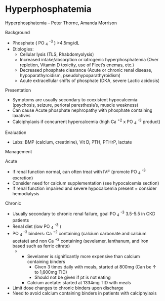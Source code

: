 # Hyperphosphatemia

Hyperphosphatemia – Peter Thorne, Amanda Morrison

Background

-   Phosphate (
    PO <sub>4</sub> <sup>-3</sup>
    ) >4.5mg/dL
-   Etiologies:
    -   Cellular lysis (TLS, Rhabdomyolysis)
    -   Increased intake/absorption or iatrogenic hyperphosphatemia
        (Over repletion, Vitamin D toxicity, use of Fleet’s enemas,
        etc.)
    -   Decreased phosphate clearance (Acute or chronic renal disease,
        hypoparathyroidism, pseudohypoparathyroidism)
    -   Acute extracellular shifts of phosphate (DKA, severe Lactic
        acidosis)

Presentation

-   Symptoms are usually secondary to coexistent hypocalcemia
    (psychosis, seizure, perioral paresthesia’s, muscle weakness)
-   Can cause Acute phosphate nephropathy with phosphate containing
    laxatives
-   Calciphylaxis if concurrent hypercalcemia (high Ca <sup>+2</sup> x
    PO <sub>4</sub> <sup>-3</sup>
    product)

Evaluation

-   Labs: BMP (calcium, creatinine), Vit D, PTH, PTHrP, lactate

Management

Acute

-   If renal function normal, can often treat with IVF (promote
    PO <sub>4</sub> <sup>-3</sup>
    excretion)
-   Consider need for calcium supplementation (see hypocalcemia section)
-   If renal function impaired and severe hypocalcemia present =
    consider hemodialysis

Chronic

-   Usually secondary to chronic renal failure, goal
    PO <sub>4</sub> <sup>-3</sup>
    3.5-5.5 in CKD patients
-   Renal diet (low
    PO <sub>4</sub> <sup>-3</sup>
    )
-   PO <sub>4</sub> <sup>-3</sup>
    binders: Ca <sup>+2</sup> containing (calcium carbonate and calcium
    acetate) and non Ca <sup>+2</sup> containing (sevelamer, lanthanum,
    and iron based such as ferric citrate)
    -   -   Sevelamer is significantly more expensive than calcium
            containing binders
            -   Given 3 times daily with meals, started at 800mg (Can be
                ↑
                to 1,600mg TID)
            -   Should not be given if pt is not eating
        -   Calcium acetate: started at 1334mg TID with meals
-   Limit dose changes to chronic binders upon discharge
-   Need to avoid calcium containing binders in patients with
    calciphylaxis
